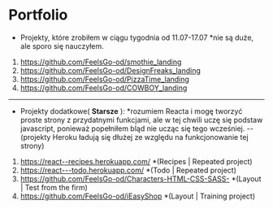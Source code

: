 # Portfolio

- Projekty, które zrobiłem w ciągu tygodnia od 11.07-17.07 *nie są duże, ale sporo się nauczyłem.
1. https://github.com/FeelsGo-od/smothie_landing
2. https://github.com/FeelsGo-od/DesignFreaks_landing
3. https://github.com/FeelsGo-od/PizzaTime_landing
4. https://github.com/FeelsGo-od/COWBOY_landing

---------
- Projekty dodatkowe( **Starsze** ): 
*rozumiem Reacta i mogę tworzyć proste strony z przydatnymi funkcjami, ale w tej chwili uczę się podstaw javascript, ponieważ popełniłem bląd nie ucząc się tego wcześniej.
--(projekty Heroku ładują się dłużej ze względu na funkcjonowanie tej strony)
1. https://react--recipes.herokuapp.com/  *(Recipes | Repeated project)
2. https://react---todo.herokuapp.com/  *(Todo | Repeated project)
3. https://github.com/FeelsGo-od/Characters-HTML-CSS-SASS-   *(Layout | Test from the firm)
4. https://github.com/FeelsGo-od/iEasyShop  *(Layout | Training project)
